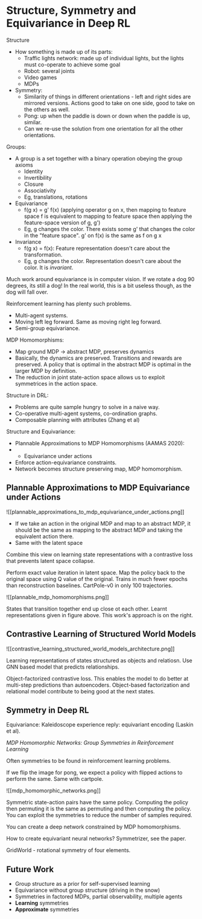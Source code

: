 # Structure, Symmetry and Equivariance in Deep RL

Structure

 - How something is made up of its parts:
	 - Traffic lights network: made up of individual lights, but the lights must co-operate to achieve some goal
	 - Robot: several joints
	 - Video games
	 - MDPs
 - Symmetry:
	 - Similarity of things in different orientations - left and right sides are mirrored versions. Actions good to take on one side, good to take on the others as well.
	 - Pong: up when the paddle is down or down when the paddle is up, similar.
	 - Can we re-use the solution from one orientation for all the other orientations.


Groups:
 - A group is a set together with a binary operation obeying the group axioms
	 - Identity
	 - Invertibility
	 - Closure
	 - Associativity
	 - Eg, translations, rotations
 - Equivariance
	 - f(g x) = g' f(x) (applying operator g on x, then mapping to feature space f is equivalent to mapping to feature space then applying the feature-space version of g, g')
	 - Eg, g changes the color. There exists some g' that changes the color in the "feature space". g' on f(x) is the same as f on g x
 - Invariance
	 - f(g x) = f(x): Feature representation doesn't care about the transformation.
	 - Eg, g changes the color. Representation doesn't care about the color. It is *invariant*.



Much work around equivariance is in computer vision. If we rotate a dog 90 degrees, its still a dog! In the real world, this is a bit useless though, as the dog will fall over.

Reinforcement learning has plenty such problems.
 - Multi-agent systems.
 - Moving left leg forward. Same as moving right leg forward.
 - Semi-group equivariance.


MDP Homomorphisms:
 - Map ground MDP -> abstract MDP, preserves dynamics
 - Basically, the dynamics are preserved. Transitions and rewards are preserved. A policy that is optimal in the abstract MDP is optimal in the larger MDP by definition.
 - The reduction in joint state-action space allows us to exploit symmetrices in the action space.


Structure in DRL:
 - Problems are quite sample hungry to solve in a naive way.
 - Co-operative multi-agent systems, co-ordination graphs.
 - Composable planning with attributes (Zhang et al)


Structure and Equivariance:
 - Plannable Approximations to MDP Homomorphisms (AAMAS 2020):
 -  - Equivariance under actions
 -  Enforce action-equivariance constraints.
 -  Network becomes structure preserving map, MDP homomorphism.

## Plannable Approximations to MDP Equivariance under Actions

![[plannable_approximations_to_mdp_equivariance_under_actions.png]]

 -  If we take an action in the original MDP and map to an abstract MDP, it should be the same as mapping to the abstract MDP and taking the equivalent action there.
 -  Same with the latent space


Combine this view on learning state representations with a contrastive loss that prevents latent space collapse.

Perform exact value iteration in latent space. Map the policy back to the original space using Q value of the original. Trains in much fewer epochs than reconstruction baselines. CartPole-v0 in only 100 trajectories.

![[plannable_mdp_homomorphisms.png]]

States that transition together end up close ot each other. Learnt representations given in figure above. This work's approach is on the right.

## Contrastive Learning of Structured World Models
![[contrastive_learning_structured_world_models_architecture.png]]

Learning representations of states structured as objects and relatiosn. Use GNN based model that predicts relationships.

Object-factorized contrastive loss. This enables the model to do better at multi-step predictions than autoencoders. Object-based factorization and relational model contribute to being good at the next states.

## Symmetry in Deep RL

Equivariance: Kaleidoscope experience reply: equivariant encoding (Laskin et al).

*MDP Homomorphic Networks: Group Symmetries in Reinforcement Learning*

Often symmetries to be found in reinforcement learning problems.

If we flip the image for pong, we expect a policy with flipped actions to perform the same. Same with cartpole.

![[mdp_homomorphic_networks.png]]

Symmetric state-action pairs have the same policy. Computing the policy then permuting it is the same as permuting and then computing the policy. You can exploit the symmetries to reduce the number of samples required.

You can create a deep network constrained by MDP homomorphisms. 

How to create equivariant neural networks? Symmetrizer, see the paper.

GridWorld - rotational symmetry of four elements.

## Future Work

 - Group structure as a prior for self-supervised learning
 - Equivariance without group structure (driving in the snow)
 - Symmetries in factored MDPs, partial observability, multiple agents
 - **Learning** symmetries
 - **Approximate** symmetries

